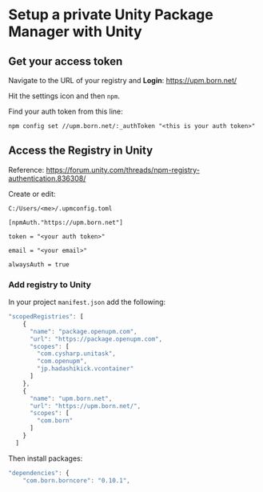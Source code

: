 ﻿# Setup a private Unity Package Manager with Unity



## Get your access token

Navigate to the URL of your registry and **Login**: https://upm.born.net/

Hit the settings icon and then `npm`.

Find your auth token from this line:

`npm config set //upm.born.net/:_authToken "<this is your auth token>"`


## Access the Registry in Unity

Reference: https://forum.unity.com/threads/npm-registry-authentication.836308/

Create or edit:

`C:/Users/<me>/.upmconfig.toml`

```
[npmAuth."https://upm.born.net"]

token = "<your auth token>"

email = "<your email>"

alwaysAuth = true
```

### Add registry to Unity

In your project `manifest.json` add the following:

```javascript
"scopedRegistries": [
    {
      "name": "package.openupm.com",
      "url": "https://package.openupm.com",
      "scopes": [
        "com.cysharp.unitask",
        "com.openupm",
        "jp.hadashikick.vcontainer"
      ]
    },
    {
      "name": "upm.born.net",
      "url": "https://upm.born.net/",
      "scopes": [
        "com.born"
      ]
    }
  ]
```

Then install packages:

```javascript
"dependencies": {
    "com.born.borncore": "0.10.1",
```

